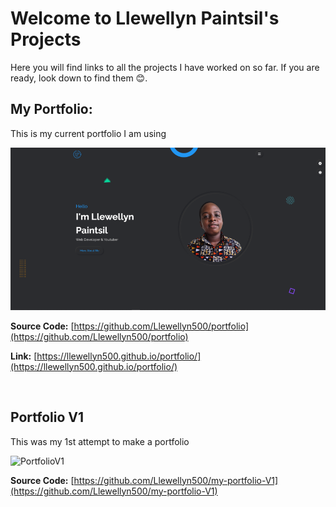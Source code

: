 # Welcome to Llewellyn Paintsil's Projects

Here you will find links to all the projects I have worked on so far. If you are ready, look down to find them 😊.

## My Portfolio:

This is my current portfolio I am using 

![Portfolio](./portfolio.png)

**Source Code:** [https://github.com/Llewellyn500/portfolio](https://github.com/Llewellyn500/portfolio)

**Link:** [https://llewellyn500.github.io/portfolio/](https://llewellyn500.github.io/portfolio/)

</br>

## Portfolio V1

This was my 1st attempt to make a portfolio 

![PortfolioV1](./portfolioV1)

**Source Code:** [https://github.com/Llewellyn500/my-portfolio-V1](https://github.com/Llewellyn500/my-portfolio-V1)

</br>
